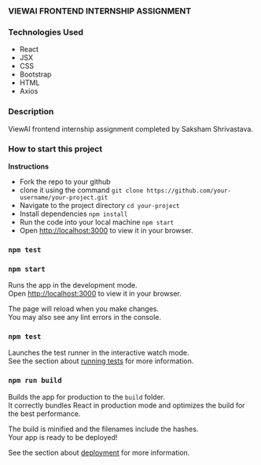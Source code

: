 ### VIEWAI FRONTEND INTERNSHIP ASSIGNMENT

### Technologies Used

- React
- JSX
- CSS
- Bootstrap
- HTML
- Axios

### Description
ViewAI frontend internship assignment completed by Saksham Shrivastava.

### How to start this project

**Instructions**

- Fork the repo to your github
- clone it using the command `git clone https://github.com/your-username/your-project.git`
- Navigate to the project directory `cd your-project`
- Install dependencies  `npm install`
- Run the code into your local machine `npm start`
- Open [http://localhost:3000](http://localhost:3000) to view it in your browser.

### `npm test`


### `npm start`

Runs the app in the development mode.\
Open [http://localhost:3000](http://localhost:3000) to view it in your browser.

The page will reload when you make changes.\
You may also see any lint errors in the console.

### `npm test`

Launches the test runner in the interactive watch mode.\
See the section about [running tests](https://facebook.github.io/create-react-app/docs/running-tests) for more information.

### `npm run build`

Builds the app for production to the `build` folder.\
It correctly bundles React in production mode and optimizes the build for the best performance.

The build is minified and the filenames include the hashes.\
Your app is ready to be deployed!

See the section about [deployment](https://facebook.github.io/create-react-app/docs/deployment) for more information.


